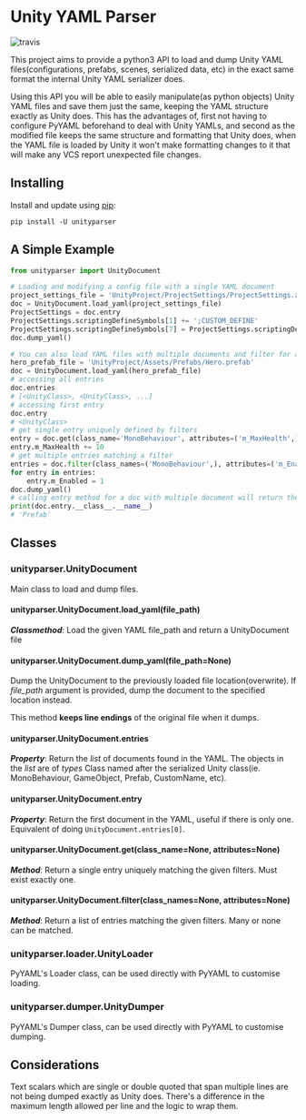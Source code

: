 # Unity YAML Parser #
![travis](https://travis-ci.org/socialpoint-labs/unity-yaml-parser.svg?branch=master)

This project aims to provide a python3 API to load and dump Unity YAML 
files(configurations, prefabs, scenes, serialized data, etc) in the exact same 
format the internal Unity YAML serializer does.

Using this API you will be able to easily manipulate(as python objects) 
Unity YAML files and save them just the same, keeping the YAML structure
exactly as Unity does. This has the advantages of, first not having to
configure PyYAML beforehand to deal with Unity YAMLs, and second as the
modified file keeps the same structure and formatting that Unity does, 
when the YAML file is loaded by Unity it won't make formatting changes 
to it that will make any VCS report unexpected file changes.

## Installing ##

Install and update using [pip](https://pip.pypa.io/en/stable/quickstart/):
````
pip install -U unityparser
````
## A Simple Example ##
````python
from unityparser import UnityDocument

# Loading and modifying a config file with a single YAML document
project_settings_file = 'UnityProject/ProjectSettings/ProjectSettings.asset'
doc = UnityDocument.load_yaml(project_settings_file)
ProjectSettings = doc.entry
ProjectSettings.scriptingDefineSymbols[1] += ';CUSTOM_DEFINE'
ProjectSettings.scriptingDefineSymbols[7] = ProjectSettings.scriptingDefineSymbols[1]
doc.dump_yaml()

# You can also load YAML files with multiple documents and filter for a single or multiple entries
hero_prefab_file = 'UnityProject/Assets/Prefabs/Hero.prefab'
doc = UnityDocument.load_yaml(hero_prefab_file)
# accessing all entries
doc.entries
# [<UnityClass>, <UnityClass>, ...]
# accessing first entry
doc.entry
# <UnityClass>
# get single entry uniquely defined by filters
entry = doc.get(class_name='MonoBehaviour', attributes=('m_MaxHealth',))
entry.m_MaxHealth += 10
# get multiple entries matching a filter
entries = doc.filter(class_names=('MonoBehaviour',), attributes=('m_Enabled',))
for entry in entries:
    entry.m_Enabled = 1
doc.dump_yaml()
# calling entry method for a doc with multiple document will return the first one
print(doc.entry.__class__.__name__)
# 'Prefab'
````

## Classes ##

### unityparser.UnityDocument ###

Main class to load and dump files.

#### unityparser.UnityDocument.load_yaml(file_path) ####

_**Classmethod**_: Load the given YAML file_path and return a UnityDocument file

#### unityparser.UnityDocument.dump_yaml(file_path=None) ####

Dump the UnityDocument to the previously loaded file location(overwrite). 
If *file_path* argument is provided, dump the document to the specified location instead.

This method **keeps line endings** of the original file when it dumps.

#### unityparser.UnityDocument.entries ####

_**Property**_: Return the _list_ of documents found in the YAML. The objects in the _list_ are of _types_ Class named after the serialized Unity class(ie. MonoBehaviour, GameObject, Prefab, CustomName, etc).

#### unityparser.UnityDocument.entry ####

_**Property**_: Return the first document in the YAML, useful if there is only one. Equivalent of doing `UnityDocument.entries[0]`.

#### unityparser.UnityDocument.get(class_name=None, attributes=None) ####

_**Method**_: Return a single entry uniquely matching the given filters. Must exist exactly one.

#### unityparser.UnityDocument.filter(class_names=None, attributes=None) ####

_**Method**_: Return a list of entries matching the given filters. Many or none can be matched.

### unityparser.loader.UnityLoader ###

PyYAML's Loader class, can be used directly with PyYAML to customise loading. 

### unityparser.dumper.UnityDumper ###

PyYAML's Dumper class, can be used directly with PyYAML to customise dumping. 

## Considerations ##

Text scalars which are single or double quoted that span multiple lines are not being dumped exactly as Unity does. There's a difference in the maximum length allowed per line and the logic to wrap them.

